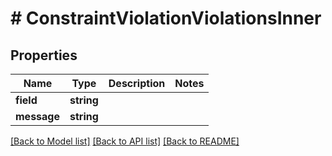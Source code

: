 # # ConstraintViolationViolationsInner

## Properties

Name | Type | Description | Notes
------------ | ------------- | ------------- | -------------
**field** | **string** |  |
**message** | **string** |  |

[[Back to Model list]](../../README.md#models) [[Back to API list]](../../README.md#endpoints) [[Back to README]](../../README.md)
